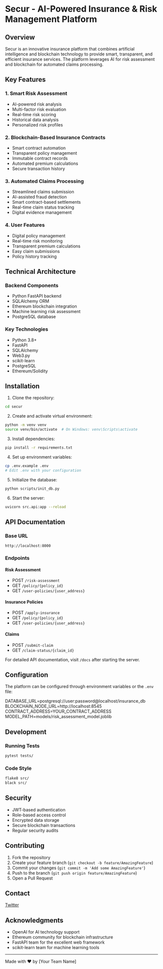 # Secur - AI-Powered Insurance & Risk Management Platform

## Overview

Secur is an innovative insurance platform that combines artificial intelligence and blockchain technology to provide smart, transparent, and efficient insurance services. The platform leverages AI for risk assessment and blockchain for automated claims processing.

## Key Features

### 1. Smart Risk Assessment

- AI-powered risk analysis
- Multi-factor risk evaluation
- Real-time risk scoring
- Historical data analysis
- Personalized risk profiles

### 2. Blockchain-Based Insurance Contracts

- Smart contract automation
- Transparent policy management
- Immutable contract records
- Automated premium calculations
- Secure transaction history

### 3. Automated Claims Processing

- Streamlined claims submission
- AI-assisted fraud detection
- Smart contract-based settlements
- Real-time claim status tracking
- Digital evidence management

### 4. User Features

- Digital policy management
- Real-time risk monitoring
- Transparent premium calculations
- Easy claim submissions
- Policy history tracking

## Technical Architecture

### Backend Components

- Python FastAPI backend
- SQLAlchemy ORM
- Ethereum blockchain integration
- Machine learning risk assessment
- PostgreSQL database

### Key Technologies

- Python 3.8+
- FastAPI
- SQLAlchemy
- Web3.py
- scikit-learn
- PostgreSQL
- Ethereum/Solidity

## Installation

1. Clone the repository:

```bash
cd secur
```

2. Create and activate virtual environment:

```bash
python -m venv venv
source venv/bin/activate  # On Windows: venv\Scripts\activate
```

3. Install dependencies:

```bash
pip install -r requirements.txt
```

4. Set up environment variables:

```bash
cp .env.example .env
# Edit .env with your configuration
```

5. Initialize the database:

```bash
python scripts/init_db.py
```

6. Start the server:

```bash
uvicorn src.api:app --reload
```

## API Documentation

### Base URL

```
http://localhost:8000
```

### Endpoints

#### Risk Assessment

- POST `/risk-assessment`
- GET `/policy/{policy_id}`
- GET `/user-policies/{user_address}`

#### Insurance Policies

- POST `/apply-insurance`
- GET `/policy/{policy_id}`
- GET `/user-policies/{user_address}`

#### Claims

- POST `/submit-claim`
- GET `/claim-status/{claim_id}`

For detailed API documentation, visit `/docs` after starting the server.

## Configuration

The platform can be configured through environment variables or the `.env` file:

DATABASE_URL=postgresql://user:password@localhost/insurance_db
BLOCKCHAIN_NODE_URL=http://localhost:8545
CONTRACT_ADDRESS=YOUR_CONTRACT_ADDRESS
MODEL_PATH=models/risk_assessment_model.joblib

## Development

### Running Tests

```bash
pytest tests/
```

### Code Style

```bash
flake8 src/
black src/
```

## Security

- JWT-based authentication
- Role-based access control
- Encrypted data storage
- Secure blockchain transactions
- Regular security audits

## Contributing

1. Fork the repository
2. Create your feature branch (`git checkout -b feature/AmazingFeature`)
3. Commit your changes (`git commit -m 'Add some AmazingFeature'`)
4. Push to the branch (`git push origin feature/AmazingFeature`)
5. Open a Pull Request

## Contact

[Twitter](https://x.com/Secur_agency)

## Acknowledgments

- OpenAI for AI technology support
- Ethereum community for blockchain infrastructure
- FastAPI team for the excellent web framework
- scikit-learn team for machine learning tools

---

Made with ❤️ by [Your Team Name]
